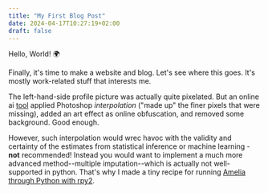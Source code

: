 ```yaml
---
title: "My First Blog Post"
date: 2024-04-17T10:27:19+02:00
draft: false
---
```


Hello, World! :earth_africa:

Finally, it's time to make a website and blog. Let's see where this goes. It's mostly work-related stuff that interests me.

The left-hand-side profile picture was actually quite pixelated. But an online ai [tool](https://picsart.com/photo-editing-tools/) applied Photoshop *interpolation* ("made up" the finer pixels that were missing), added an art effect as online obfuscation, and removed some background. Good enough.

However, such interpolation would wrec havoc with the validity and certainty of the estimates from statistical inference or machine learning - **not** recommended! Instead you would want to implement a much more advanced method--multiple imputation--which is actually not well-supported in python. That's why I made a tiny recipe for running [Amelia through Python with rpy2](https://github.com/joh4nd/amelia-rpy2).